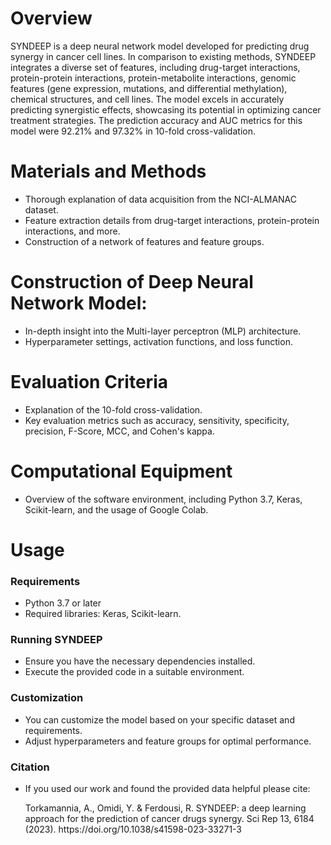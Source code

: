 <h1>Overview</h1>
SYNDEEP is a deep neural network model developed for predicting drug synergy in cancer cell lines. In comparison to existing methods, SYNDEEP integrates a diverse set of features, including drug-target interactions, protein-protein interactions, protein-metabolite interactions, genomic features (gene expression, mutations, and differential methylation), chemical structures, and cell lines. The model excels in accurately predicting synergistic effects, showcasing its potential in optimizing cancer treatment strategies. The prediction accuracy and AUC metrics for this model were 92.21% and 97.32% in 10-fold cross-validation.
<h1>Materials and Methods</h1>
<ul>
  <li>Thorough explanation of data acquisition from the NCI-ALMANAC dataset.</li>
  <li>Feature extraction details from drug-target interactions, protein-protein interactions, and more.</li>
  <li>Construction of a network of features and feature groups.</li>
</ul>
<h1>Construction of Deep Neural Network Model:</h1>
<ul>
   <li>In-depth insight into the Multi-layer perceptron (MLP) architecture.</li>
   <li>Hyperparameter settings, activation functions, and loss function.</li>
</ul>
<h1>Evaluation Criteria</h1>
<ul>
   <li>Explanation of the 10-fold cross-validation.</li>
   <li>Key evaluation metrics such as accuracy, sensitivity, specificity, precision, F-Score, MCC, and Cohen's kappa.</li>
</ul>
<h1>Computational Equipment</h1>
<ul>
   <li>	Overview of the software environment, including Python 3.7, Keras, Scikit-learn, and the usage of Google Colab.</li>
</ul>
<h1>Usage</h1>
<h3>Requirements</h3>
<ul>
   <li>Python 3.7 or later</li>
   <li>Required libraries: Keras, Scikit-learn.</li>
</ul>
<h3>Running SYNDEEP</h3>
<ul>
   <li>Ensure you have the necessary dependencies installed.</li>
   <li>Execute the provided code in a suitable environment.</li>
</ul>
<h3>Customization</h3>
<ul>
   <li>You can customize the model based on your specific dataset and requirements.</li>
   <li>Adjust hyperparameters and feature groups for optimal performance.</li>
</ul>
<h3>Citation</h3>
<ul>
   <li>If you used our work and found the provided data helpful please cite:</li>
   <p>Torkamannia, A., Omidi, Y. & Ferdousi, R. SYNDEEP: a deep learning approach for the prediction of cancer drugs synergy. Sci Rep 13, 6184 (2023). https://doi.org/10.1038/s41598-023-33271-3</p>
</ul>
